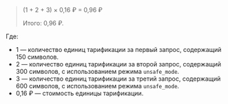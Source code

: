 > (1 + 2 + 3) × 0,16&nbsp;₽ = 0,96&nbsp;₽
>
> Итого: 0,96&nbsp;₽.

Где:

* 1 — количество единиц тарификации за первый запрос, содержащий 150 символов.
* 2 — количество единиц тарификации за второй запрос, содержащий 300 символов, с использованием режима `unsafe_mode`.
* 3 — количество единиц тарификации за третий запрос, содержащий 600 символов, с использованием режима `unsafe_mode`.
* 0,16&nbsp;₽ — стоимость единицы тарификации.
